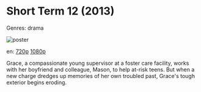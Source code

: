 # Short Term 12 (2013)

Genres: drama

![poster](http://image.tmdb.org/t/p/w500/wYkiNNMM1O5c2yEcj8Lf9UbaB1a.jpg)

en:
  [720p](magnet:?xt=urn:btih:41230776664ED8FF999E261C84F766379BCFC98D&tr=udp://glotorrents.pw:6969/announce&tr=udp://tracker.opentrackr.org:1337/announce&tr=udp://torrent.gresille.org:80/announce&tr=udp://tracker.openbittorrent.com:80&tr=udp://tracker.coppersurfer.tk:6969&tr=udp://tracker.leechers-paradise.org:6969&tr=udp://p4p.arenabg.ch:1337&tr=udp://tracker.internetwarriors.net:1337)
  [1080p](magnet:?xt=urn:btih:6C9C291C40FA6AF227F41F62312CB556CDE6AF5F&tr=udp://glotorrents.pw:6969/announce&tr=udp://tracker.opentrackr.org:1337/announce&tr=udp://torrent.gresille.org:80/announce&tr=udp://tracker.openbittorrent.com:80&tr=udp://tracker.coppersurfer.tk:6969&tr=udp://tracker.leechers-paradise.org:6969&tr=udp://p4p.arenabg.ch:1337&tr=udp://tracker.internetwarriors.net:1337)
  


Grace, a compassionate young supervisor at a foster care facility, works with her boyfriend and colleague, Mason, to help at-risk teens. But when a new charge dredges up memories of her own troubled past, Grace's tough exterior begins eroding.